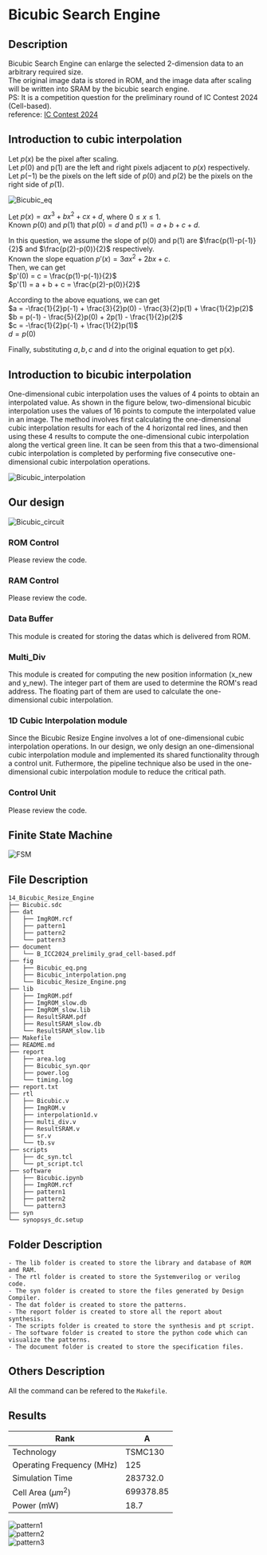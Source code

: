 # Bicubic Search Engine

## Description
Bicubic Search Engine can enlarge the selected 2-dimension data to an arbitrary required size.  
The original image data is stored in ROM, and the image data after scaling will be written into SRAM by the bicubic search engine.  
PS: It is a competition question for the preliminary round of IC Contest 2024 (Cell-based).  
reference: [IC Contest 2024](https://www.iccontest2024.com/)

## Introduction to cubic interpolation
Let $p(x)$ be the pixel after scaling.  
Let $p(0)$ and p(1) are the left and right pixels adjacent to $p(x)$ respectively.  
Let $p(-1)$ be the pixels on the left side of $p(0)$ and $p(2)$ be the pixels on the right side of $p(1)$.  

![Bicubic_eq](https://github.com/jorjorrrrrr/ICDC/blob/main/14_Bicubic_Resize_Engine/fig/Bicubic_eq.png)  

Let $p(x) = ax^3 + bx^2 + cx + d$, where $0 \leq x \leq 1$.  
Known $p(0)$ and $p(1)$ that $p(0) = d$ and $p(1) = a + b + c + d$.  

In this question, we assume the slope of p(0) and p(1) are $\frac{p(1)-p(-1)}{2}$ and $\frac{p(2)-p(0)}{2}$ respectively.  
Known the slope equation $p'(x) = 3ax^2 + 2bx + c$.  
Then, we can get  
$p'(0) = c = \frac{p(1)-p(-1)}{2}$  
$p'(1) = a + b + c = \frac{p(2)-p(0)}{2}$  

According to the above equations, we can get  
$a = -\frac{1}{2}p(-1) + \frac{3}{2}p(0) - \frac{3}{2}p(1) + \frac{1}{2}p(2)$  
$b = p(-1) - \frac{5}{2}p(0) + 2p(1) - \frac{1}{2}p(2)$  
$c = -\frac{1}{2}p(-1) + \frac{1}{2}p(1)$  
$d = p(0)$  

Finally, substituting $a, b, c$ and $d$ into the original equation to get p(x).  

## Introduction to bicubic interpolation
One-dimensional cubic interpolation uses the values of 4 points to obtain an interpolated value.
As shown in the figure below, two-dimensional bicubic interpolation uses the values of 16 points to compute the interpolated value in an image.
The method involves first calculating the one-dimensional cubic interpolation results for each of the 4 horizontal red lines, 
and then using these 4 results to compute the one-dimensional cubic interpolation along the vertical green line.
It can be seen from this that a two-dimensional cubic interpolation is completed by performing five consecutive one-dimensional cubic interpolation operations.  

![Bicubic_interpolation](https://github.com/jorjorrrrrr/ICDC/blob/main/14_Bicubic_Resize_Engine/fig/Bicubic_interpolation.png)  

## Our design

![Bicubic_circuit](https://github.com/jorjorrrrrr/ICDC/blob/main/14_Bicubic_Resize_Engine/fig/Bicubic_circuit.png)

### ROM Control
Please review the code.

### RAM Control
Please review the code.

### Data Buffer
This module is created for storing the datas which is delivered from ROM.

### Multi_Div
This module is created for computing the new position information (x_new and y_new).
The integer part of them are used to determine the ROM's read address.
The floating part of them are used to calculate the one-dimensional cubic interpolation.

### 1D Cubic Interpolation module
Since the Bicubic Resize Engine involves a lot of one-dimensional cubic interpolation operations.
In our design, we only design an one-dimensional cubic interpolation module and implemented its shared functionality through a control unit.
Futhermore, the pipeline technique also be used in the one-dimensional cubic interpolation module to reduce the critical path.

### Control Unit
Please review the code.

## Finite State Machine

![FSM](https://github.com/jorjorrrrrr/ICDC/blob/main/14_Bicubic_Resize_Engine/fig/FSM.png)  

## File Description 
```
14_Bicubic_Resize_Engine
├── Bicubic.sdc
├── dat
│   ├── ImgROM.rcf
│   ├── pattern1
│   ├── pattern2
│   └── pattern3
├── document
│   └── B_ICC2024_prelimily_grad_cell-based.pdf
├── fig
│   ├── Bicubic_eq.png
│   ├── Bicubic_interpolation.png
│   └── Bicubic_Resize_Engine.png
├── lib
│   ├── ImgROM.pdf
│   ├── ImgROM_slow.db
│   ├── ImgROM_slow.lib
│   ├── ResultSRAM.pdf
│   ├── ResultSRAM_slow.db
│   └── ResultSRAM_slow.lib
├── Makefile
├── README.md
├── report
│   ├── area.log
│   ├── Bicubic_syn.qor
│   ├── power.log
│   └── timing.log
├── report.txt
├── rtl
│   ├── Bicubic.v
│   ├── ImgROM.v
│   ├── interpolation1d.v
│   ├── multi_div.v
│   ├── ResultSRAM.v
│   ├── sr.v
│   └── tb.sv
├── scripts
│   ├── dc_syn.tcl
│   └── pt_script.tcl
├── software
│   ├── Bicubic.ipynb
│   ├── ImgROM.rcf
│   ├── pattern1
│   ├── pattern2
│   └── pattern3
├── syn
└── synopsys_dc.setup
```

## Folder Description
```
- The lib folder is created to store the library and database of ROM and RAM.
- The rtl folder is created to store the Systemverilog or verilog code.
- The syn folder is created to store the files generated by Design Compiler.
- The dat folder is created to store the patterns.
- The report folder is created to store all the report about synthesis.
- The scripts folder is created to store the synthesis and pt script.
- The software folder is created to store the python code which can visualize the patterns.
- The document folder is created to store the specification files.
```

## Others Description
All the command can be refered to the `Makefile`.

## Results
|   Rank                     | A         |
|---------------             |---------  |
|   Technology               | TSMC130   |
|  Operating Frequency (MHz) | 125       |
|  Simulation Time           | 283732.0  |
|  Cell Area ($\mu m^2$)     | 699378.85 |        
|  Power (mW)                | 18.7      |

![pattern1](https://github.com/jorjorrrrrr/ICDC/blob/main/14_Bicubic_Resize_Engine/fig/pattern1.png)  
![pattern2](https://github.com/jorjorrrrrr/ICDC/blob/main/14_Bicubic_Resize_Engine/fig/pattern2.png)  
![pattern3](https://github.com/jorjorrrrrr/ICDC/blob/main/14_Bicubic_Resize_Engine/fig/pattern3.png)  
